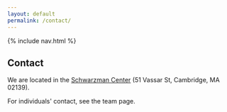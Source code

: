 ```yaml
---
layout: default
permalink: /contact/
---
```


{% include nav.html %}

## Contact

We are located in the [Schwarzman Center](https://computing.mit.edu/welcome-to-building-45/) (51 Vassar St, Cambridge, MA 02139). 

For individuals' contact, see the team page. 


